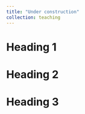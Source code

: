 ```yaml
---
title: "Under construction"
collection: teaching
---
```

<!---type: "Undergraduate course"
<!---permalink: /teaching/2014-spring-teaching-1
<!---venue: "University 1, Department"
date: 2014-01-01
location: "City, Country"
---
<!--- This is a description of a teaching experience. You can use markdown like any other post.--->

Heading 1
======

Heading 2
======

Heading 3
======
